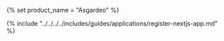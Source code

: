 {% set product_name = "Asgardeo" %}

{% include "../../../../includes/guides/applications/register-nextjs-app.md" %}
